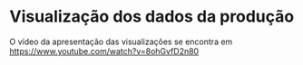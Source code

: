 # Visualização dos dados da produção

O vídeo da apresentação das visualizações se encontra em https://www.youtube.com/watch?v=8ohGvfD2n80